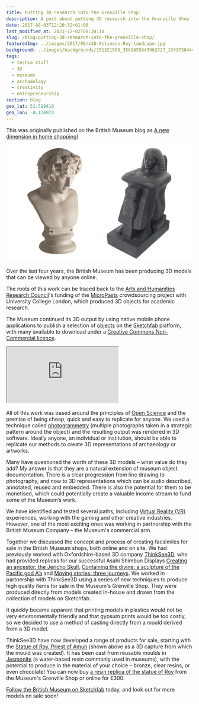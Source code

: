 ```yaml
---
title: Putting 3D research into the Grenville Shop
description: A post about putting 3D research into the Grenville Shop
date: 2017-08-03T12:20:32+01:00
last_modified_at: 2023-12-02T08:34:10
slug: /blog/putting-3d-research-into-the-grenville-shop/
featuredImg: ../images/2017/08/x3D-Antinous-Roy-landcape.jpg
background: ../images/backgrounds/151321585_3561655843962727_1933738444169859930_n.jpg
tags:
  - techie stuff
  - 3D
  - museums
  - archaeology
  - creativity
  - entrepreneurship
section: blog
geo_lat: 51.519418
geo_lon: -0.126973
---
```

<div class="alert alert-dark">
This was originally published on the British Museum blog as <a href="https://blog.britishmuseum.org/a-new-dimension-in-home-shopping/">A new dimension in home shopping</a>)
</div>

![Two 3d jesmonite casts of Antinous and Roy](../images/2017/08/x3D-Antinous-Roy-landcape.jpg)

Over the last four years, the British Museum has been producing 3D models that can be viewed by anyone online. 

The roots of this work can be traced back to the [Arts and Humanities Research Council](http://www.ahrc.ac.uk/)'s 
funding of the [MicroPasts](http://micropasts.org) crowdsourcing project with University College London, 
which produced 3D objects for academic research. 

The Museum continued its 3D output by using native mobile phone applications to publish a selection of
[objects](http://www.wired.co.uk/article/reprinting-history) on the [Sketchfab](https://sketchfab.com/britishmuseum) platform, with many available to download under a [Creative Commons Non-Commercial licence](https://creativecommons.org/licenses/by-nc-sa/4.0/).

<div class="ratio ratio-16x9 my-3">
  <iframe title="A 3D model" src="https://sketchfab.com/playlists/embed?collection=646555f94b6d45a8ad2791e4d0ddc1f6"  allow="autoplay; fullscreen; vr" mozallowfullscreen="true" webkitallowfullscreen="true"></iframe>
</div>

All of this work was based around the principles of [Open Science](https://en.wikipedia.org/wiki/Open_science) and the premise of being cheap, quick and easy to replicate for anyone. We used a technique called [photogrammetry](https://en.wikipedia.org/wiki/Photogrammetry) (multiple photographs taken in a strategic pattern around the object) and the resulting output was rendered in 3D software. Ideally anyone, an individual or institution, should be able to replicate our methods to create 3D representations of archaeology or artworks.

Many have questioned the worth of these 3D models – what value do they add? My answer is that they are a natural extension of museum object documentation. There is a clear progression from line drawing to photography, and now to 3D representations which can be audio described, annotated, reused and embedded. There is also the potential for them to be monetised, which could potentially create a valuable income stream to fund some of the Museum’s work.

We have identified and tested several paths, including [Virtual Reality (VR)](https://www.facebook.com/britishmuseum/videos/10155239710649723/) experiences, working with the gaming and other creative industries. However, one of the most exciting ones was working in partnership with the British Museum Company – the Museum's commercial arm.


Together we discussed the concept and process of creating facsimiles for sale in the British Museum shops, both online and on site. We had previously worked with Oxfordshire-based 3D company [ThinkSee3D](https://www.thinksee3d.com/), who had provided replicas for our successful Asahi Shimbun Displays [Creating an ancestor: the Jericho Skull](http://blog.britishmuseum.org/facing-the-past-the-jericho-skull), [Containing the divine: a sculpture of the Pacific god A’a](http://www.britishmuseum.org/whats_on/exhibitions/containing_the_divine.aspx) and [Moving stories: three journeys](http://blog.britishmuseum.org/alis-boat-a-story-of-migration). 
We worked in partnership with ThinkSee3D using a series of new techniques to produce high quality items for sale in the Museum's Grenville Shop. They were produced directly from models created in-house and drawn from the collection of models on Sketchfab.

It quickly became apparent that printing models in plastics would not be very environmentally friendly and that gypsum prints would be too costly, so we decided to use a method of casting directly from a mould derived from a 3D model.

ThinkSee3D have now developed a range of products for sale, starting with the [Statue of Roy, Priest of Amun](http://www.britishmuseum.org/research/collection_online/collection_object_details.aspx?partId=1&objectId=177496) (shown above as a 3D capture from which the mould was created). It has been cast from reusable moulds in [Jesmonite](https://en.wikipedia.org/wiki/Jesmonite) (a water-based resin commonly used in museums), with the potential to produce in the material of your choice – bronze, clear resins, or even chocolate! You can now buy [a resin replica of the statue of Roy](http://www.britishmuseumshoponline.org/invt/cmcR60560) from the Museum's Grenville Shop or online for £300.

[Follow the British Museum on Sketchfab](https://sketchfab.com/britishmuseum) today, and look out for more models on sale soon!
